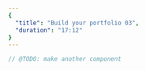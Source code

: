 ```yaml
---
{
  "title": "Build your portfolio 03",
  "duration": "17:12"
}
---
```


```js
// @TODO: make another component
```
